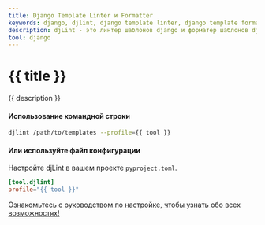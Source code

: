 ```yaml
---
title: Django Template Linter и Formatter
keywords: django, djlint, django template linter, django template formatter, format django templates
description: djLint - это линтер шаблонов django и форматер шаблонов django! Используйте преимущества профиля предварительной сборки при линтинге и форматировании ваших шаблонов с помощью djLint.
tool: django
---
```


# {{ title }}

{{ description }}

#### Использование командной строки

```bash
djlint /path/to/templates --profile={{ tool }}
```

#### Или используйте файл конфигурации

Настройте djLint в вашем проекте `pyproject.toml`.

```toml
[tool.djlint]
profile="{{ tool }}"
```

<div class="box notification is-info is-light">
    <span class="icon is-large"><i class="fas fa-2x fa-arrow-circle-right"></i></span><div class="my-auto ml-3 is-inline-block"><a href="/ru/docs/configuration/">Ознакомьтесь с руководством по настройке, чтобы узнать обо всех возможностях!</a></div>
</div>
